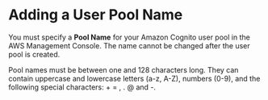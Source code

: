 # Adding a User Pool Name<a name="user-pool-settings-name"></a>

You must specify a **Pool Name** for your Amazon Cognito user pool in the AWS Management Console\. The name cannot be changed after the user pool is created\.

Pool names must be between one and 128 characters long\. They can contain uppercase and lowercase letters \(a\-z, A\-Z\), numbers \(0\-9\), and the following special characters: \+ = , \. @ and \-\.